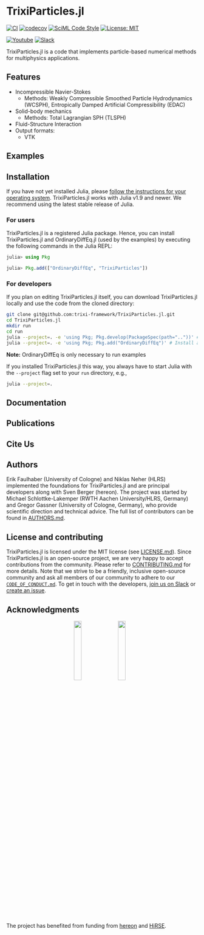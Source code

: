 # TrixiParticles.jl

[![CI](https://github.com/trixi-framework/TrixiParticles.jl/actions/workflows/ci.yml/badge.svg)](https://github.com/trixi-framework/TrixiParticles.jl/actions/workflows/ci.yml)
[![codecov](https://codecov.io/github/trixi-framework/TrixiParticles.jl/branch/main/graph/badge.svg?token=RDZXYbij0b)](https://codecov.io/github/trixi-framework/TrixiParticles.jl)
[![SciML Code Style](https://img.shields.io/static/v1?label=code%20style&message=SciML&color=9558b2&labelColor=389826)](https://github.com/SciML/SciMLStyle)
[![License: MIT](https://img.shields.io/badge/License-MIT-success.svg)](https://opensource.org/licenses/MIT)

[![Youtube](https://img.shields.io/youtube/channel/views/UCpd92vU2HjjTPup-AIN0pkg?style=social)](https://www.youtube.com/@trixi-framework)
[![Slack](https://img.shields.io/badge/chat-slack-e01e5a)](https://join.slack.com/t/trixi-framework/shared_invite/zt-sgkc6ppw-6OXJqZAD5SPjBYqLd8MU~g)


TrixiParticles.jl is a code that implements particle-based numerical methods for multiphysics applications.

## Features
- Incompressible Navier-Stokes
  - Methods: Weakly Compressible Smoothed Particle Hydrodynamics (WCSPH), Entropically Damped Artificial Compressibility (EDAC)
- Solid-body mechanics
  - Methods:  Total Lagrangian SPH (TLSPH)
- Fluid-Structure Interaction
- Output formats:
  - VTK
 
## Examples

## Installation
If you have not yet installed Julia, please [follow the instructions for your
operating system](https://julialang.org/downloads/platform/). TrixiParticles.jl works
with Julia v1.9 and newer. We recommend using the latest stable release of Julia.

### For users
TrixiParticles.jl is a registered Julia package. Hence, you
can install TrixiParticles.jl and OrdinaryDiffEq.jl (used by the examples) by executing the following commands in the Julia REPL:
```julia
julia> using Pkg

julia> Pkg.add(["OrdinaryDiffEq", "TrixiParticles"])
```

### For developers
If you plan on editing TrixiParticles.jl itself, you can download TrixiParticles.jl locally and use the
code from the cloned directory:
```bash
git clone git@github.com:trixi-framework/TrixiParticles.jl.git
cd TrixiParticles.jl
mkdir run
cd run
julia --project=. -e 'using Pkg; Pkg.develop(PackageSpec(path=".."))' # Install locally
julia --project=. -e 'using Pkg; Pkg.add("OrdinaryDiffEq")' # Install additional packages
```
**Note:** OrdinaryDiffEq is only necessary to run examples

If you installed TrixiParticles.jl this way, you always have to start Julia with the `--project`
flag set to your `run` directory, e.g.,
```bash
julia --project=.
```
## Documentation

## Publications

## Cite Us

## Authors
Erik Faulhaber (University of Cologne) and Niklas Neher (HLRS) implemented the foundations for TrixiParticles.jl and are principal developers along with Sven Berger (hereon). The project was started by Michael Schlottke-Lakemper (RWTH Aachen University/HLRS, Germany) and Gregor Gassner (University of Cologne, Germany), who provide scientific direction and technical advice.
The full list of contributors can be found in [AUTHORS.md](AUTHORS.md).

## License and contributing
TrixiParticles.jl is licensed under the MIT license (see [LICENSE.md](LICENSE.md)). Since TrixiParticles.jl is
an open-source project, we are very happy to accept contributions from the
community. Please refer to [CONTRIBUTING.md](CONTRIBUTING.md) for more details.
Note that we strive to be a friendly, inclusive open-source community and ask all members
of our community to adhere to our [`CODE_OF_CONDUCT.md`](CODE_OF_CONDUCT.md).
To get in touch with the developers,
[join us on Slack](https://join.slack.com/t/trixi-framework/shared_invite/zt-sgkc6ppw-6OXJqZAD5SPjBYqLd8MU~g)
or [create an issue](https://github.com/trixi-framework/TrixiParticles.jl/issues/new).

## Acknowledgments
<p align="center">
  <img align="middle" src="https://github.com/svchb/TrixiParticles.jl/assets/10238714/e6c56282-b905-4499-8b88-e3b2c8f54545.jpg" width=20%/>&nbsp;&nbsp;&nbsp;
  <img align="middle" src="https://github.com/svchb/TrixiParticles.jl/assets/10238714/06aac9fa-a446-4e7b-91e7-4faeeacb9813.jpg" width=20%/>&nbsp;&nbsp;&nbsp;
</p>

The project has benefited from funding from [hereon](https://www.hereon.de/) and [HiRSE](https://www.helmholtz-hirse.de/).
